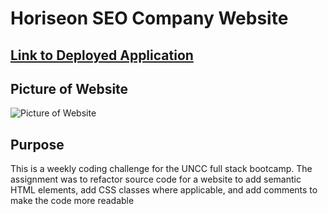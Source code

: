 # Horiseon SEO Company Website

## [Link to Deployed Application](https://ckester99.github.io/Module-1-Challenge/index.html)

## Picture of Website
![Picture of Website](readme-img.jpg)

## Purpose
This is a weekly coding challenge for the UNCC full stack bootcamp. The assignment was to refactor source code for a website to add
semantic HTML elements, add CSS classes where applicable, and add comments to make the code more readable
